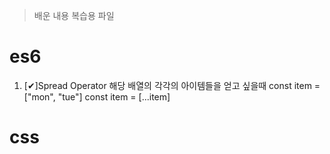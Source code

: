 > 배운 내용 복습용 파일 

# es6

1. [✔]Spread Operator
    해당 배열의 각각의 아이템들을 얻고 싶을때 
    const item = ["mon", "tue"]
    const item = [...item]

# css

